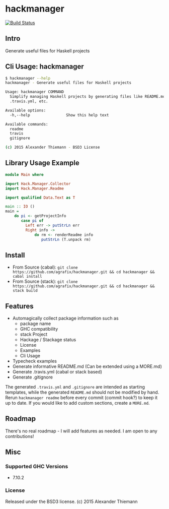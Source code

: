 hackmanager
=====

[![Build Status](https://travis-ci.org/agrafix/hackmanager.svg)](https://travis-ci.org/agrafix/hackmanager)


## Intro


Generate useful files for Haskell projects

## Cli Usage: hackmanager

```sh
$ hackmanager --help
hackmanager - Generate useful files for Haskell projects

Usage: hackmanager COMMAND
  Simplify managing Haskell projects by generating files like README.md,
  .travis.yml, etc.

Available options:
  -h,--help                Show this help text

Available commands:
  readme                   
  travis                   
  gitignore                

(c) 2015 Alexander Thiemann - BSD3 License

```

## Library Usage Example

```haskell
module Main where

import Hack.Manager.Collector
import Hack.Manager.Readme

import qualified Data.Text as T

main :: IO ()
main =
    do pi <- getProjectInfo
       case pi of
         Left err -> putStrLn err
         Right info ->
             do rm <- renderReadme info
                putStrLn (T.unpack rm)

```

## Install

* From Source (cabal): `git clone https://github.com/agrafix/hackmanager.git && cd hackmanager && cabal install`
* From Source (stack): `git clone https://github.com/agrafix/hackmanager.git && cd hackmanager && stack build`

## Features

* Automagically collect package information such as
	* package name
	* GHC compatibility
	* stack Project
	* Hackage / Stackage status
	* License
	* Examples
	* Cli Usage
* Typecheck examples
* Generate informative README.md (Can be extended using a MORE.md)
* Generate .travis.yml (cabal or stack based)
* Generate .gitignore

The generated `.travis.yml` and `.gitignore` are intended as starting templates, while the generated `README.md` should not be modified by hand. Rerun `hackmanager readme` before every commit (commit hook?) to keep it up to date. If you would like to add custom sections, create a `MORE.md`.

## Roadmap

There's no real roadmap - I will add features as needed. I am open to any contributions!

## Misc

### Supported GHC Versions

* 7.10.2

### License

Released under the BSD3 license.
(c) 2015 Alexander Thiemann
